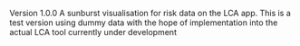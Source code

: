 Version 1.0.0
A sunburst visualisation for risk data on the LCA app.
This is a test version using dummy data with the hope of implementation into the actual LCA tool currently under development
